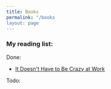 ```yaml
---
title: Books
permalink: "/books
layout: page
---
```



### My reading list:

Done:

* [It Doesn't Have to Be Crazy at Work](https://basecamp.com/books/calm)


Todo:


